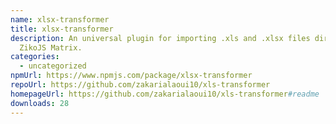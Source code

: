 ```yaml
---
name: xlsx-transformer
title: xlsx-transformer
description: An universal plugin for importing .xls and .xlsx files directly as
  ZikoJS Matrix.
categories:
  - uncategorized
npmUrl: https://www.npmjs.com/package/xlsx-transformer
repoUrl: https://github.com/zakarialaoui10/xls-transformer
homepageUrl: https://github.com/zakarialaoui10/xls-transformer#readme
downloads: 28
---
```

